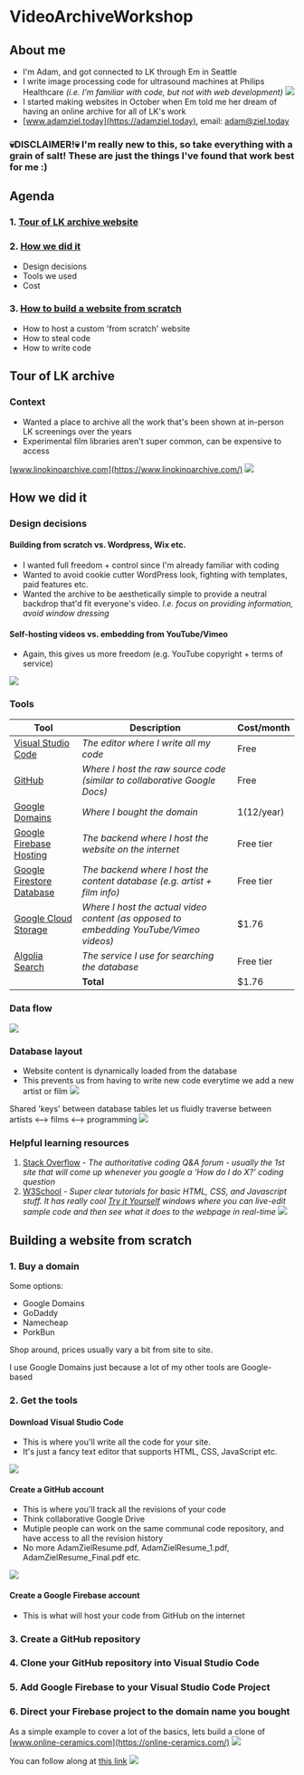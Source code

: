 # VideoArchiveWorkshop

## About me

- I'm Adam, and got connected to LK through Em in Seattle
- I write image processing code for ultrasound machines at Philips Healthcare *(i.e. I'm familiar with code, but not with web development)
  ![](images/ultrasound.png)*
- I started making websites in October when Em told me her dream of having an online archive for all of LK's work
- [www.adamziel.today](https://adamziel.today), email: adam@ziel.today
### 💀DISCLAIMER!💀 I'm really new to this, so take everything with a grain of salt! These are just the things I've found that work best for me :)

## Agenda
### 1. [Tour of LK archive website](#tour-of-lk-archive)
### 2. [How we did it](#how-we-did-it)
- Design decisions
- Tools we used
- Cost
### 3. [How to build a website from scratch](#building-a-website-from-scratch)
- How to host a custom 'from scratch' website
- How to steal code
- How to write code

## Tour of LK archive
### Context
- Wanted a place to archive all the work that's been shown at in-person LK screenings over the years
- Experimental film libraries aren't super common, can be expensive to access

[www.linokinoarchive.com](https://www.linokinoarchive.com/)
![](images/lk-archive.png)

## How we did it

### Design decisions

#### Building from scratch vs. Wordpress, Wix etc.
- I wanted full freedom + control since I'm already familiar with coding
- Wanted to avoid cookie cutter WordPress look, fighting with templates, paid features etc.
- Wanted the archive to be aesthetically simple to provide a neutral backdrop that'd fit everyone's video. *I.e. focus on providing information, avoid window dressing*

#### Self-hosting videos vs. embedding from YouTube/Vimeo
- Again, this gives us more freedom (e.g. YouTube copyright + terms of service)

![](images/google-cloud-storage.png)

### Tools
| Tool     | Description | Cost/month |
| ----------- | ----------- | ----------- |
| [Visual Studio Code](https://code.visualstudio.com/download) | *The editor where I write all my code* | Free |
| [GitHub](https://github.com/)| *Where I host the raw source code (similar to collaborative Google Docs)* | Free |
| [Google Domains](https://firebase.google.com/docs/hosting) | *Where I bought the domain* | $1 ($12/year) |
| [Google Firebase Hosting](https://firebase.google.com/docs/hosting) | *The backend where I host the website on the internet* | Free tier |
| [Google Firestore Database](https://cloud.google.com/firestore) | *The backend where I host the content database (e.g. artist + film info)* | Free tier |
| [Google Cloud Storage](https://cloud.google.com/storage) | *Where I host the actual video content (as opposed to embedding YouTube/Vimeo videos)* | $1.76 |
| [Algolia Search](https://www.algolia.com/) | *The service I use for searching the database* | Free tier |
| | **Total** | $1.76 |

### Data flow
![](images/data-flow.png)

### Database layout
- Website content is dynamically loaded from the database
- This prevents us from having to write new code everytime we add a new artist or film
![](images/database-example.png)

Shared 'keys' between database tables let us fluidly traverse between artists <--> films <--> programming
![](images/database-schema.png)

### Helpful learning resources
1. [Stack Overflow](https://stackoverflow.com/questions/114543/how-to-horizontally-center-an-element) - *The authoritative coding Q&A forum - usually the 1st site that will come up whenever you google a 'How do I do X?' coding question*
2. [W3School](https://www.w3schools.com/) - *Super clear tutorials for basic HTML, CSS, and Javascript stuff. It has really cool [Try it Yourself](https://www.w3schools.com/css/tryit.asp?filename=trycss_default) windows where you can live-edit sample code and then see what it does to the webpage in real-time*
![](images/w3-school.png)

## Building a website from scratch

### 1. Buy a domain
Some options:
- Google Domains
- GoDaddy
- Namecheap
- PorkBun

Shop around, prices usually vary a bit from site to site.

I use Google Domains just because a lot of my other tools are Google-based

### 2. Get the tools
#### Download Visual Studio Code
- This is where you'll write all the code for your site.
- It's just a fancy text editor that supports HTML, CSS, JavaScript etc.

![](images/visual-studio-code.png)

#### Create a GitHub account
- This is where you'll track all the revisions of your code
- Think collaborative Google Drive
- Mutiple people can work on the same communal code repository, and have access to all the revision history
- No more AdamZielResume.pdf, AdamZielResume_1.pdf, AdamZielResume_Final.pdf etc.

![](images/github.png)

#### Create a Google Firebase account
- This is what will host your code from GitHub on the internet

### 3. Create a GitHub repository

### 4. Clone your GitHub repository into Visual Studio Code

### 5. Add Google Firebase to your Visual Studio Code Project

### 6. Direct your Firebase project to the domain name you bought

As a simple example to cover a lot of the basics, lets build a clone of [www.online-ceramics.com](https://online-ceramics.com/)
![](images/online-ceramics.png)

You can follow along at [this link](https://codepen.io/adamziel/pen/dyZQavw)
![](images/codepen.png)
